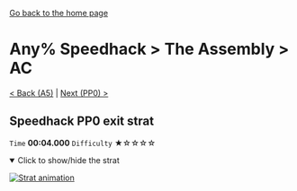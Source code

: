 [Go back to the home page](https://github.com/Doublevil/scbspeedrun)

# Any% Speedhack > The Assembly > AC

[< Back (A5)](https://github.com/Doublevil/scbspeedrun/blob/main/levels/any_sh/A/A5.md) | [Next (PP0) >](https://github.com/Doublevil/scbspeedrun/blob/main/levels/any_sh/pp/PP0.md)

## Speedhack PP0 exit strat

`Time` **00:04.000** `Difficulty` ★☆☆☆☆
<details open>
  <summary>Click to show/hide the strat</summary>

  [![Strat animation](https://github.com/Doublevil/scbspeedrun/blob/main/media/levels/A/AC_S_PP0Strat.webp)](https://github.com/Doublevil/scbspeedrun/blob/main/media/levels/A/AC_S_PP0Strat.mp4?raw=true)
</details>
